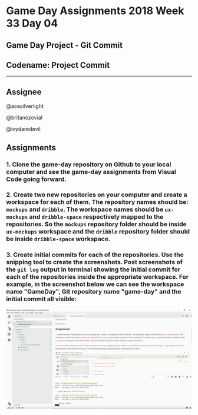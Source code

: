 # **Game Day Assignments 2018 Week 33 Day 04**


## Game Day Project - Git Commit

## **Codename:** Project Commit

___
## **Assignee** 

@acesilverlight

@britanozovial

@ivydaredevil

## **Assignments**

### 1. Clone the game-day repository on Github to your local computer and see the game-day assignments from Visual Code going forward.  

### 2. Create two new repositories on your computer and create a workspace for each of them. The repository names should be: `mockups` and `dribble`. The workspace names should be `ux-mockups` and `dribble-space` respectively mapped to the repositories. So the `mockups` repository folder should be inside `ux-mockups` workspace and the `dribble` repository folder should be inside `dribble-space` workspace.

### 3. Create initial commits for each of the repositories. Use the snipping tool to create the screenshots. Post screenshots of the `git log` output in terminal showing the initial commit for each of the repositories inside the appropriate workspace. For example, in the screenshot below we can see the workspace name "GameDay", Git repository name "game-day" and the initial commit all visible: 

![](images/day-04/screenshot-example.png)